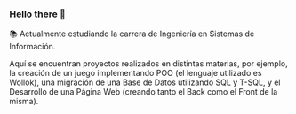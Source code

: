 ### Hello there 👋

📚 Actualmente estudiando la carrera de Ingeniería en Sistemas de Información.

Aquí se encuentran proyectos realizados en distintas materias, por ejemplo, la creación de un juego implementando POO (el lenguaje utilizado es Wollok), una migración de una Base de Datos utilizando SQL y T-SQL, y el Desarrollo de una Página Web (creando tanto el Back como el Front de la misma).
